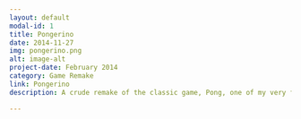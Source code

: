 ```yaml
---
layout: default
modal-id: 1
title: Pongerino
date: 2014-11-27
img: pongerino.png 
alt: image-alt
project-date: February 2014
category: Game Remake
link: Pongerino
description: A crude remake of the classic game, Pong, one of my very first projects was to recreate it from scratch using C++ and the SDL 2.0 Library. Microsoft Visual Studio was the IDE I used and it was very fun to code from scratch, albeit there were challenges along the way.

---
```

